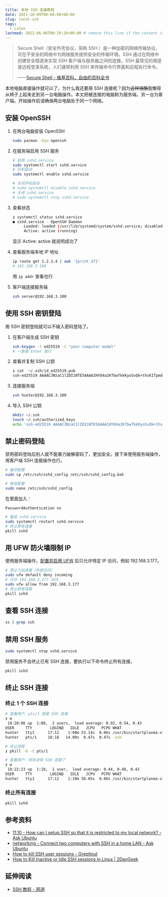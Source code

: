 ```yaml
---
title: 本地 SSH 连接教程
date: 2021-10-09T00:00:00+08:00
slug: local-ssh
tags:
  - Linux
lastmod: 2022-06-06T00:29:26+08:00 # remove this line if the content is actually changed
---
```


> Secure Shell（安全外壳协议，简称 SSH ）是一种加密的网络传输协议，可在不安全的网络中为网络服务提供安全的传输环境。SSH 通过在网络中创建安全隧道来实现 SSH 客户端与服务器之间的连接。SSH 最常见的用途是远程登录系统，人们通常利用 SSH 来传输命令行界面和远程执行命令。
>
> ——[Secure Shell - 维基百科，自由的百科全书](https://zh.wikipedia.org/wiki/Secure_Shell)

本地电脑直接操作就可以了，为什么我还要用 SSH 连接呢？因为~~这样很酷~~我懒得从椅子上起来走到另一台电脑操作。本文把被连接的电脑称为服务端，另一台为客户端。开始操作前请确保两台电脑处于同一个网络。

## 安装 OpenSSH

1. 在两台电脑安装 OpenSSH

    ```bash
    sudo pacman -Syu openssh
    ```
    
1. 在服务端启用 SSH 服务

    ```bash
    # 启用 sshd.service
    sudo systemctl start sshd.service
    # 开机启动
    sudo systemctl enable sshd.service

    # 关闭开机启动
    # sudo systemctl disable sshd.service
    # 关闭 sshd.service
    # sudo systemctl stop sshd.service
    ```

1. 查看状态

    ```bash
    ❯ systemctl status sshd.service
    ● sshd.service - OpenSSH Daemon
         Loaded: loaded (/usr/lib/systemd/system/sshd.service; disabled; vendor preset: disabled)
         Active: active (running)
    ```
    
    显示 Active: active 就说明成功了

1. 查看服务端本地 IP 地址

    ```bash
    ip route get 1.2.3.4 | awk '{print $7}'
    # 192.168.3.100
    ```
    
    用 `ip addr` 查看也行

1. 客户端连接服务端

    ```bash
    ssh server@192.168.3.100
    ```


## 使用 SSH 密钥登陆

用 SSH 密钥登陆就可以不输入密码登陆了。

1. 在客户端生成 SSH 密钥

    ```bash
    ssh-keygen -t ed25519 -C "your computer model"
    # 一直按 Enter 就行
    ```

1. 查看并复制 SSH 公钥

    ```bash
    ❯ cat  ~/.ssh/id_ed25519.pub
    ssh-ed25519 AAAAC3NzaC1lZDI1NTE5AAAAIHY84a2KfbwfkkKyoSvQk+thsKITpmdFzNbYoCs0SlkU magicbook14
    ```

1. 连接服务端

    ```bash
    ssh hunter@192.168.3.100
    ```

1. 导入 SSH 公钥

    ```bash
    mkdir ~/.ssh
    touch ~/.ssh/authorized_keys
    echo 'ssh-ed25519 AAAAC3NzaC1lZDI1NTE5AAAAIHY84a2KfbwfkkKyoSvQk+thsKITpmdFzNbYoCs0SlkU magicbook14' >> ~/.ssh/authorized_keys
    ```

## 禁止密码登陆

禁用密码登陆后别人就不能暴力破解密码了，更加安全。接下来使用服务端操作，用客户端 SSH 连接操作也行。

```bash
# 备份配置
sudo cp /etc/ssh/sshd_config /etc/ssh/sshd_config.bak
```

```bash
# 修改配置
sudo nano /etc/ssh/sshd_config
```

在里面加入：

```
PasswordAuthentication no
```

```bash
# 重启 sshd.service
sudo systemctl restart sshd.service
# 终止原有连接
pkill sshd
```

## 用 UFW 防火墙限制 IP

使用服务端操作，[配置并启用 UFW](/zh-cn/post/2021/10/09/ufw-for-local-computers/) 后只允许特定 IP 访问，例如 192.168.3.177。

```bash
# 禁止入站连接（外部访问）
sudo ufw default deny incoming
# 允许 192.168.3.177 访问
sudo ufw allow from 192.168.3.177
# 终止原有连接
pkill sshd
```

## 查看 SSH 连接

```bash
ss | grep ssh
```

## 禁用 SSH 服务

```bash
sudo systemctl stop sshd.service
```

禁用服务不会终止已有 SSH 连接，要执行以下命令终止所有连接。

```bash
pkill sshd
```

## 终止 SSH 连接

### 终止 1 个 SSH 连接

```bash
# 查看用户，pts/1 就是 SSH 连接
❯ w
 18:20:06 up  1:08,  2 users,  load average: 0.92, 0.54, 0.43
USER     TTY        LOGIN@   IDLE   JCPU   PCPU WHAT
hunter   tty1      17:12    1:08m 53.14s  0.06s /usr/bin/startplasma-x11
hunter   pts/1     18:18   14.00s  0.47s  0.47s -zsh

# 终止进程
❯ pkill -9 -t pts/1

# 查看用户，现在没有 SSH 连接了
❯ w
 18:22:23 up  1:10,  1 user,  load average: 0.44, 0.48, 0.42
USER     TTY        LOGIN@   IDLE   JCPU   PCPU WHAT
hunter   tty1      17:12    1:10m 58.05s  0.06s /usr/bin/startplasma-x11
```

### 终止所有连接

```bash
pkill sshd
```

## 参考资料

- [11.10 - How can I setup SSH so that it is restricted to my local network? - Ask Ubuntu](https://askubuntu.com/a/115958)
- [networking - Connect two computers with SSH in a home LAN - Ask Ubuntu](https://askubuntu.com/a/1108044)
- [How to kill SSH user sessions - Grepitout](https://grepitout.com/kill-ssh-user-sessions/)
- [How to Kill Inactive or Idle SSH sessions in Linux | 2DayGeek](https://www.2daygeek.com/kill-terminate-inactive-idle-ssh-session-on-linux/)

## 延伸阅读

- [SSH 教程 - 网道](https://wangdoc.com/ssh/index.html)
